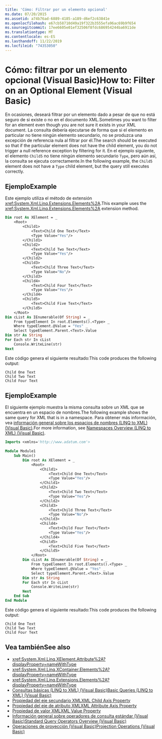 ```yaml
---
title: 'Cómo: Filtrar por un elemento opcional'
ms.date: 07/20/2015
ms.assetid: a74b76ad-6889-4185-a189-d6ef2c63841e
ms.openlocfilehash: e67cb58710d49a19f322b3555efa96ac69b9f654
ms.sourcegitcommit: 17ee6605e01ef32506f8fdc686954244ba6911de
ms.translationtype: MT
ms.contentlocale: es-ES
ms.lasthandoff: 11/22/2019
ms.locfileid: "74353050"
---
```

# <a name="how-to-filter-on-an-optional-element-visual-basic"></a><span data-ttu-id="d0638-102">Cómo: filtrar por un elemento opcional (Visual Basic)</span><span class="sxs-lookup"><span data-stu-id="d0638-102">How to: Filter on an Optional Element (Visual Basic)</span></span>
<span data-ttu-id="d0638-103">En ocasiones, deseará filtrar por un elemento dado a pesar de que no está seguro de si existe o no en el documento XML.</span><span class="sxs-lookup"><span data-stu-id="d0638-103">Sometimes you want to filter for an element even though you are not sure it exists in your XML document.</span></span> <span data-ttu-id="d0638-104">La consulta debería ejecutarse de forma que si el elemento en particular no tiene ningún elemento secundario, no se produzca una excepción de referencia nula al filtrar por él.</span><span class="sxs-lookup"><span data-stu-id="d0638-104">The search should be executed so that if the particular element does not have the child element, you do not trigger a null reference exception by filtering for it.</span></span> <span data-ttu-id="d0638-105">En el ejemplo siguiente, el elemento `Child5` no tiene ningún elemento secundario `Type`, pero aún así, la consulta se ejecuta correctamente.</span><span class="sxs-lookup"><span data-stu-id="d0638-105">In the following example, the `Child5` element does not have a `Type` child element, but the query still executes correctly.</span></span>  
  
## <a name="example"></a><span data-ttu-id="d0638-106">Ejemplo</span><span class="sxs-lookup"><span data-stu-id="d0638-106">Example</span></span>  
 <span data-ttu-id="d0638-107">Este ejemplo utiliza el método de extensión <xref:System.Xml.Linq.Extensions.Elements%2A>.</span><span class="sxs-lookup"><span data-stu-id="d0638-107">This example uses the <xref:System.Xml.Linq.Extensions.Elements%2A> extension method.</span></span>  
  
```vb  
Dim root As XElement = _   
    <Root>  
        <Child1>  
            <Text>Child One Text</Text>  
            <Type Value="Yes"/>  
        </Child1>  
        <Child2>  
            <Text>Child Two Text</Text>  
            <Type Value="Yes"/>  
        </Child2>  
        <Child3>  
            <Text>Child Three Text</Text>  
            <Type Value="No"/>  
        </Child3>  
        <Child4>  
            <Text>Child Four Text</Text>  
            <Type Value="Yes"/>  
        </Child4>  
        <Child5>  
            <Text>Child Five Text</Text>  
        </Child5>  
    </Root>  
Dim cList As IEnumerable(Of String) = _  
    From typeElement In root.Elements().<Type> _  
    Where typeElement.@Value = "Yes" _  
    Select typeElement.Parent.<Text>.Value  
Dim str As String  
For Each str In cList  
    Console.WriteLine(str)  
Next  
```  
  
 <span data-ttu-id="d0638-108">Este código genera el siguiente resultado:</span><span class="sxs-lookup"><span data-stu-id="d0638-108">This code produces the following output:</span></span>  
  
```console  
Child One Text  
Child Two Text  
Child Four Text  
```  
  
## <a name="example"></a><span data-ttu-id="d0638-109">Ejemplo</span><span class="sxs-lookup"><span data-stu-id="d0638-109">Example</span></span>  
 <span data-ttu-id="d0638-110">El siguiente ejemplo muestra la misma consulta sobre un XML que se encuentra en un espacio de nombres.</span><span class="sxs-lookup"><span data-stu-id="d0638-110">The following example shows the same query for XML that is in a namespace.</span></span> <span data-ttu-id="d0638-111">Para obtener más información, vea [información general sobre los espacios de nombres (LINQ to XML) (Visual Basic)](namespaces-overview-linq-to-xml.md).</span><span class="sxs-lookup"><span data-stu-id="d0638-111">For more information, see [Namespaces Overview (LINQ to XML) (Visual Basic)](namespaces-overview-linq-to-xml.md).</span></span>  
  
```vb  
Imports <xmlns='http://www.adatum.com'>  
  
Module Module1  
    Sub Main()  
        Dim root As XElement = _  
            <Root>  
                <Child1>  
                    <Text>Child One Text</Text>  
                    <Type Value="Yes"/>  
                </Child1>  
                <Child2>  
                    <Text>Child Two Text</Text>  
                    <Type Value="Yes"/>  
                </Child2>  
                <Child3>  
                    <Text>Child Three Text</Text>  
                    <Type Value="No"/>  
                </Child3>  
                <Child4>  
                    <Text>Child Four Text</Text>  
                    <Type Value="Yes"/>  
                </Child4>  
                <Child5>  
                    <Text>Child Five Text</Text>  
                </Child5>  
            </Root>  
        Dim cList As IEnumerable(Of String) = _  
            From typeElement In root.Elements().<Type> _  
            Where typeElement.@Value = "Yes" _  
            Select typeElement.Parent.<Text>.Value  
        Dim str As String  
        For Each str In cList  
            Console.WriteLine(str)  
        Next  
    End Sub  
End Module  
```  
  
 <span data-ttu-id="d0638-112">Este código genera el siguiente resultado:</span><span class="sxs-lookup"><span data-stu-id="d0638-112">This code produces the following output:</span></span>  
  
```console  
Child One Text  
Child Two Text  
Child Four Text  
```  
  
## <a name="see-also"></a><span data-ttu-id="d0638-113">Vea también</span><span class="sxs-lookup"><span data-stu-id="d0638-113">See also</span></span>

- <xref:System.Xml.Linq.XElement.Attribute%2A?displayProperty=nameWithType>
- <xref:System.Xml.Linq.XContainer.Elements%2A?displayProperty=nameWithType>
- <xref:System.Xml.Linq.Extensions.Elements%2A?displayProperty=nameWithType>
- [<span data-ttu-id="d0638-114">Consultas básicas (LINQ to XML) (Visual Basic)</span><span class="sxs-lookup"><span data-stu-id="d0638-114">Basic Queries (LINQ to XML) (Visual Basic)</span></span>](../../../../visual-basic/programming-guide/concepts/linq/basic-queries-linq-to-xml.md)
- [<span data-ttu-id="d0638-115">Propiedad del eje secundario XML</span><span class="sxs-lookup"><span data-stu-id="d0638-115">XML Child Axis Property</span></span>](../../../../visual-basic/language-reference/xml-axis/xml-child-axis-property.md)
- [<span data-ttu-id="d0638-116">Propiedad del eje de atributo XML</span><span class="sxs-lookup"><span data-stu-id="d0638-116">XML Attribute Axis Property</span></span>](../../../../visual-basic/language-reference/xml-axis/xml-attribute-axis-property.md)
- [<span data-ttu-id="d0638-117">Propiedad de valor XML</span><span class="sxs-lookup"><span data-stu-id="d0638-117">XML Value Property</span></span>](../../../../visual-basic/language-reference/xml-axis/xml-value-property.md)
- [<span data-ttu-id="d0638-118">Información general sobre operadores de consulta estándar (Visual Basic)</span><span class="sxs-lookup"><span data-stu-id="d0638-118">Standard Query Operators Overview (Visual Basic)</span></span>](../../../../visual-basic/programming-guide/concepts/linq/standard-query-operators-overview.md)
- [<span data-ttu-id="d0638-119">Operaciones de proyección (Visual Basic)</span><span class="sxs-lookup"><span data-stu-id="d0638-119">Projection Operations (Visual Basic)</span></span>](../../../../visual-basic/programming-guide/concepts/linq/projection-operations.md)
